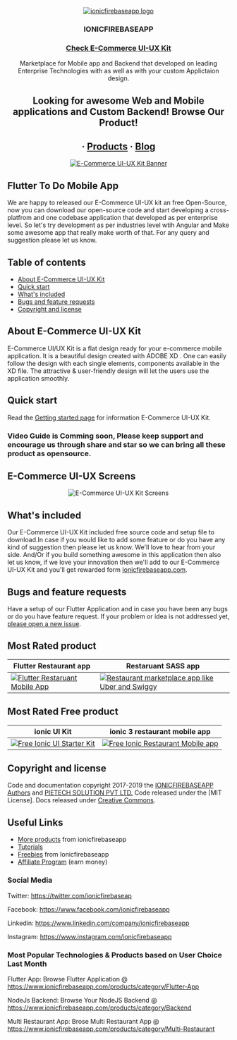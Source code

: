 <p align="center">
  <a href="https://www.ionicfirebaseapp.com/">
    <img src="https://res.cloudinary.com/ionicfirebaseapp/image/upload/v1564048005/ifa-icon_srjsu3.png" alt="ionicfirebaseapp logo">
  </a>
</p>
<h3 align="center">IONICFIREBASEAPP</h3>

 <a href="https://www.ionicfirebaseapp.com/products/E-Commerce-UI-UX-Kit"> <h3 align="center">Check E-Commerce UI-UX Kit  </h3> </a>

<p align="center">
  Marketplace for Mobile app and Backend that developed on leading Enterprise Technologies with as well as with your custom Applictaion design.

  </p>
  <h2 align="center"> Looking for awesome Web and Mobile applications and Custom  Backend! Browse Our Product!</h2> 
  <h2 align="center">
  ·
  <a href="https://www.ionicfirebaseapp.com/products">Products</a>
  ·
  <a href="https://www.ionicfirebaseapp.com/blogs">Blog</a>
  </h2>
  
  <p align="center">
  <a href="https://www.ionicfirebaseapp.com/products/E-Commerce-UI-UX-Kit">
    <img src="https://res.cloudinary.com/dzu7tvexv/image/upload/f_auto,q_auto/v1567506181/ym1uut0simacwaskfo9p.jpg" alt="E-Commerce UI-UX Kit Banner">
  </a>
</p>

## Flutter To Do Mobile App
  We are happy to released our E-Commerce UI-UX kit an free Open-Source, now you can download our open-source code and start developing a cross-platfrom and one codebase application that developed as per enterprise level. So let's try development as per industries level wtih Angular and Make some awesome app that really make worth of that. For any query and suggestion please let us know.
 ## Table of contents

- [About E-Commerce UI-UX Kit](#about-E-Commerce-UI-UX-Kit)
- [Quick start](#quick-start)
- [What's included](#whats-included)
- [Bugs and feature requests](#bugs-and-feature-requests)
- [Copyright and license](#copyright-and-license)

## About E-Commerce UI-UX Kit

E-Commerce UI/UX Kit is a flat design ready for your e-commerce mobile application. It is a beautiful design created with ADOBE XD . One can easily follow the design with each single elements, components available in the XD file. The attractive & user-friendly design will let the users use the application smoothly.

## Quick start

Read the [Getting started page](https://docs.ionicfirebaseapp.com/e-commerce-ui-kit/) for information E-Commerce UI-UX Kit.
  ### Video Guide is Comming soon, Please keep support and encourage us through share and star so we can bring all these product as opensource.
  
## E-Commerce UI-UX Screens
  
  <p align="center">
  <img src="https://res.cloudinary.com/dzu7tvexv/image/upload/f_auto,q_auto/v1567506181/ym1uut0simacwaskfo9p.jpg" alt="E-Commerce UI-UX Kit Screens">
  
  ## What's included

Our E-Commerce UI-UX Kit included free source code and setup file to download.In case if you would like to add some feature or do you have any kind of suggestion then please let us know. We'll love to hear from your side. And/Or if you build something awesome in this application then also let us know, if we love your innovation then we'll add to our E-Commerce UI-UX Kit and you'll get rewarded form <a href="https://www.ionicfirebaseapp.com">Ionicfirebaseapp.com</a>.

## Bugs and feature requests
  Have a setup of our Flutter Application and in case you have been any bugs or do you have feature request. If your problem or idea is not addressed yet, [please open a new issue](https://github.com/ionicfirebaseapp/angular-ecommerce-website/issues/new).
  
   ## Most Rated product 

| Flutter Restaurant app  | Restaruant SASS app |
| ------------- | ------------- |
| <a href="https://www.ionicfirebaseapp.com/products/flutter-restaurant-app" rel="Flutter mobile app">![Flutter Restaruant Mobile App](https://res.cloudinary.com/dzu7tvexv/image/upload/f_auto,q_auto/v1566389476/ag0chcsr97fw23yc9wwk.jpg) </a> |  <a href="https://www.ionicfirebaseapp.com/products/ionic-nodejs-multi-restaurant-sass-app" rel="Restaurant marketplace app like Uber and Swiggy"> ![Restaurant marketplace app like Uber and Swiggy](https://res.cloudinary.com/dzu7tvexv/image/upload/f_auto,q_auto/v1566367576/rl6d4wgobfpe36xcivss.jpg) </a>| 


## Most Rated Free product 

| ionic UI Kit  | ionic 3 restaurant mobile app |
| ------------- | ------------- |
| <a href="https://www.ionicfirebaseapp.com/products/ionic-starter-ui-ux-kit" rel="Free Ionic UI Starter Kit">![Free Ionic UI Starter Kit](https://res.cloudinary.com/dzu7tvexv/image/upload/w_590,h_300,f_auto,q_auto/v1566380040/rheff2vucbtuqeugpbmv.jpg) </a> |  <a href="https://www.ionicfirebaseapp.com/products/ionic-3-restaurant-mobile-app" rel="Free Ionic Restaurant Mobile app"> ![Free Ionic Restaurant Mobile app](https://res.cloudinary.com/dzu7tvexv/image/upload/f_auto,q_auto/v1566369745/tepubukeji3u5qpr7o3p.jpg) </a>| 

## Copyright and license

Code and documentation copyright 2017-2019 the [IONICFIREBASEAPP Authors](https://ionicfirebaseapp.com) and [PIETECH SOLUTION PVT LTD.](https://pietechsolution.com.com) Code released under the [MIT License]. Docs released under [Creative Commons](https://creativecommons.org/licenses/by/3.0/).

## Useful Links

- [More products](https://www.ionicfirebaseapp.com/products) from ionicfirebaseapp
- [Tutorials](https://www.youtube.com/channel/UCAes_uRy_H3pJ7z4OO78oIg)
- [Freebies]() from Ionicfirebaseapp
- [Affiliate Program](https://www.ionicfirebaseapp.com/affiliate) (earn money)

### Social Media

Twitter: <https://twitter.com/ionicfirebaseap>

Facebook: <https://www.facebook.com/ionicfirebaseapp>

Linkedin: <https://www.linkedin.com/company/ionicfirebaseapp>

Instagram: <https://www.instagram.com/ionicfirebaseapp>

### Most Popular Technologies & Products based on User Choice Last Month

Flutter App: Browse Flutter Application @ https://www.ionicfirebaseapp.com/products/category/Flutter-App

NodeJs Backend: Browse Your NodeJS Backend @ https://www.ionicfirebaseapp.com/products/category/Backend

Multi Restaurant App: Brose Multi Restaurant App @ https://www.ionicfirebaseapp.com/products/category/Multi-Restaurant
